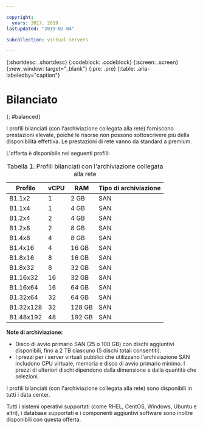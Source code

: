 ```yaml
---

copyright:
  years: 2017, 2019
lastupdated: "2019-02-04"

subcollection: virtual-servers

---
```


{:shortdesc: .shortdesc}
{:codeblock: .codeblock}
{:screen: .screen}
{:new_window: target="_blank"}
{:pre: .pre}
{:table: .aria-labeledby="caption"}

# Bilanciato
{: #balanced}

I profili bilanciati (con l'archiviazione collegata alla rete) forniscono prestazioni elevate, poiché le risorse non possono sottoscrivere più della disponibilità effettiva. Le prestazioni di rete vanno da standard a premium.

L'offerta è disponibile nei seguenti profili:

<table>
<CAPTION>Tabella 1. Profili bilanciati con l'archiviazione collegata alla rete</CAPTION>
<THEAD>
<TR>
<th>Profilo</th>
<th>vCPU</th>
<th>RAM</th>
<th>Tipo di archiviazione</th>
</TR>
</THEAD>
<TBODY>
<tr>
<td>B1.1x2</td>
<td>1</td>
<td>2 GB</td>
<td>SAN</td>
</tr>
<tr>
<td>B1.1x4</td>
<td>1</td>
<td>4 GB</td>
<td>SAN</td>
</tr>
<tr>
<td>B1.2x4</td>
<td>2</td>
<td>4 GB</td>
<td>SAN</td>
</tr>
<tr>
<td>B1.2x8</td>
<td>2</td>
<td>8 GB</td>
<td>SAN</td>
</tr>
<tr>
<td>B1.4x8</td>
<td>4</td>
<td>8 GB</td>
<td>SAN</td>
</tr>
<tr>
<td>B1.4x16</td>
<td>4</td>
<td>16 GB</td>
<td>SAN</td>
</tr>
<tr>
<td>B1.8x16</td>
<td>8</td>
<td>16 GB</td>
<td>SAN</td>
</tr>
<tr>
<td>B1.8x32</td>
<td>8</td>
<td>32 GB</td>
<td>SAN</td>
</tr>
<tr>
<td>B1.16x32</td>
<td>16</td>
<td>32 GB</td>
<td>SAN</td>
</tr>
<tr>
<td>B1.16x64</td>
<td>16</td>
<td>64 GB</td>
<td>SAN</td>
</tr>
<tr>
<td>B1.32x64</td>
<td>32</td>
<td>64 GB</td>
<td>SAN</td>
</tr>
<tr>
<td>B1.32x128</td>
<td>32</td>
<td>128 GB</td>
<td>SAN</td>
</tr>
<tr>
<td>B1.48x192</td>
<td>48</td>
<td>192 GB</td>
<td>SAN</td>
</tr>
</TBODY>
</table>

**Note di archiviazione:**

* Disco di avvio primario SAN (25 o 100 GB) con dischi aggiuntivi disponibili, fino a 2 TB ciascuno (5 dischi totali consentiti).
* I prezzi per i server virtuali pubblici che utilizzano l'archiviazione SAN includono CPU virtuale, memoria e disco di avvio primario minimo. I prezzi di ulteriori dischi dipendono dalla dimensione e dalla quantità che selezioni.  

I profili bilanciati (con l'archiviazione collegata alla rete) sono disponibili in tutti i data center.

Tutti i sistemi operativi supportati (come RHEL, CentOS, Windows, Ubuntu e altri), i database supportati e i componenti aggiuntivi software sono inoltre disponibili con questa offerta.  
